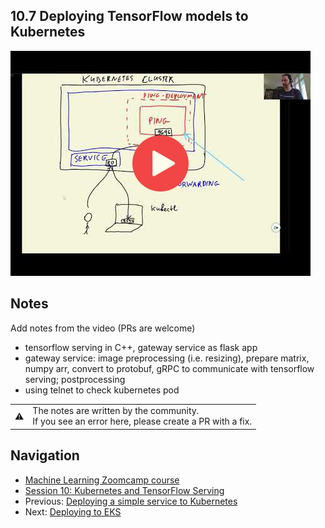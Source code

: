 ## 10.7 Deploying TensorFlow models to Kubernetes

<a href="https://www.youtube.com/watch?v=6vHLMdnjO2w&list=PL3MmuxUbc_hIhxl5Ji8t4O6lPAOpHaCLR"><img src="images/thumbnail-10-07.jpg"></a>


## Notes

Add notes from the video (PRs are welcome)

* tensorflow serving in C++, gateway service as flask app
* gateway service: image preprocessing (i.e. resizing), prepare matrix, numpy arr, convert to protobuf, gRPC to communicate with tensorflow serving; postprocessing
* using telnet to check kubernetes pod

<table>
   <tr>
      <td>⚠️</td>
      <td>
         The notes are written by the community. <br>
         If you see an error here, please create a PR with a fix.
      </td>
   </tr>
</table>


## Navigation

* [Machine Learning Zoomcamp course](../)
* [Session 10: Kubernetes and TensorFlow Serving](./)
* Previous: [Deploying a simple service to Kubernetes](06-kubernetes-simple-service.md)
* Next: [Deploying to EKS](08-eks.md)
